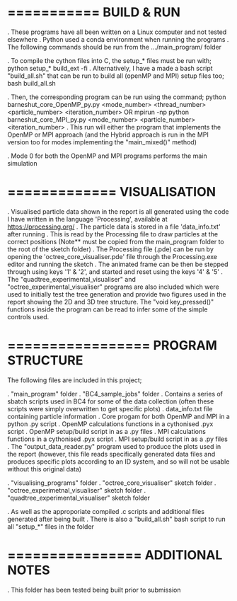 ===========
BUILD & RUN
===========
. These programs have all been written on a Linux computer and not tested elsewhere
. Python used a conda environment when running the programs
. The following commands should be run from the .../main_program/ folder


. To compile the cython files into C, the setup_* files must be run with;
        python setup_* build_ext -fi
. Alternatively, I have a made a bash script "build_all.sh" that can be run to build all (openMP and MPI) setup files too;
        bash build_all.sh


. Then, the corresponding program can be run using the command;
        python barneshut_core_OpenMP_py.py <mode_number> <thread_number> <particle_number> <iteration_number>
OR
        mpirun -np <ranks> python barneshut_core_MPI_py.py <mode_number> <particle_number> <iteration_number>
. This run will either the program that implements the OpenMP or MPI approach (and the Hybrid approach is run in the MPI version too for modes implementing the "main_mixed()" method)

. Mode 0 for both the OpenMP and MPI programs performs the main simulation

=============
VISUALISATION
=============
. Visualised particle data shown in the report is all generated using the code I have written in the language 'Processing', available at https://processing.org/
. The particle data is stored in a file 'data_info.txt' after running
. This is read by the Processing file to draw particles at the correct positions (Note** must be copied from the main_program folder to the root of the sketch folder)
. The Processing file (.pde) can be run by opening the 'octree_core_visualiser.pde' file through the Processing.exe editor and running the sketch
. The animated frame can be then be stepped through using keys '1' & '2', and started and reset using the keys '4' & '5'
. The "quadtree_experimental_visualiser" and "octree_experimental_visualiser" programs are also included which were used to initially test the tree generation 
    and provide two figures used in the report showing the 2D and 3D tree structure. The "void key_pressed()" functions inside the program can be read to infer 
    some of the simple controls used.


=================
PROGRAM STRUCTURE
=================
The following files are included in this project;

.   "main_program" folder
.       "BC4_sample_jobs" folder
.           Contains a series of sbatch scripts used in BC4 for some of the data collection (often these scripts were simply overwritten to get specific plots)
.       data_info.txt file containing particle information
.       Core progam for both OpenMP and MPI in a python .py script
.           OpenMP calculations functions in a cythonised .pyx script
.           OpenMP setup/build script in as a .py files
.       MPI calculations functions in a cythonised .pyx script
.       MPI setup/build script in as a .py files
.           The "output_data_reader.py" program used to produce the plots used in the report (however, this file reads specifically generated data files and produces 
            specific plots according to an ID system, and so will not be usable without this original data)

.   "visualising_programs" folder
.       "octree_core_visualiser" sketch folder
.       "octree_experimetnal_visualiser" sketch folder
.       "quadtree_experimental_visualiser" sketch folder

. As well as the approporiate compiled .c scripts and additional files generated after being built
. There is also a "build_all.sh" bash script to run all "setup_*" files in the folder


================
ADDITIONAL NOTES
================
. This folder has been tested being built prior to submission
